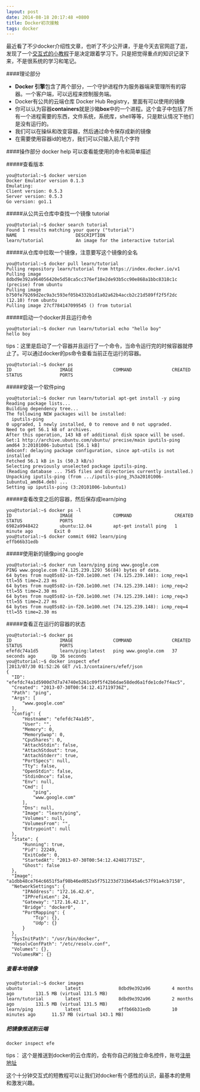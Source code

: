 ```yaml
---
layout: post
date: 2014-08-18 20:17:48 +0800
title: Docker初次接触
tags: docker
---
```


最近看了不少docker介绍性文章，也听了不少公开课，于是今天去官网逛了逛，发现了一个[交互式的小教程](https://www.docker.com/tryit/)于是决定跟着学习下。只是把觉得重点的知识记录下来，不是很系统的学习和笔记。

####理论部分
*  **Docker 引擎**包含了两个部分，一个守护进程作为服务器端来管理所有的容器。一个客户端，可以远程来控制服务端。
*  Docker有公共的云端仓库 Docker Hub Registry，里面有可以使用的镜像
*  你可以认为容器**containers**就是沙箱**box**中的一个进程。这个盒子中包括了所有一个进程需要的东西，文件系统，系统库，shell等等，只是默认情况下他们是没有运行的。
*  我们可以在操纵和改变容器，然后通过命令保存成新的镜像
*  在需要使用容器id的地方，我们可以只输入前几个字符


####操作部分
docker help 可以查看能使用的命令和简单描述

#####查看版本

    you@tutorial:~$ docker version
    Docker Emulator version 0.1.3
    Emulating:
    Client version: 0.5.3
    Server version: 0.5.3
    Go version: go1.1

#####从公共云仓库中查找一个镜像 tutorial

    you@tutorial:~$ docker search tutorial
    Found 1 results matching your query ("tutorial")
    NAME                      DESCRIPTION
    learn/tutorial            An image for the interactive tutorial

#####从仓库中拉取一个镜像，注意要写这个镜像的全名

    you@tutorial:~$ docker pull learn/tutorial
    Pulling repository learn/tutorial from https://index.docker.io/v1
    Pulling image 8dbd9e392a964056420e5d58ca5cc376ef18e2de93b5cc90e868a1bbc8318c1c (precise) from ubuntu
    Pulling image b750fe79269d2ec9a3c593ef05b4332b1d1a02a62b4accb2c21d589ff2f5f2dc (12.10) from ubuntu
    Pulling image 27cf784147099545 () from tutorial

#####启动一个docker并且运行命令

    you@tutorial:~$ docker run learn/tutorial echo "hello boy"
    hello boy

tips：这里是启动了一个容器并且运行了一个命令，当命令运行完的时候容器就停止了。可以通过docker的ps命令查看当前正在运行的容器。

    you@tutorial:~$ docker ps
    ID                  IMAGE               COMMAND               CREATED             STATUS              PORTS

#####安装一个软件ping

    you@tutorial:~$ docker run learn/tutorial apt-get install -y ping
    Reading package lists...
    Building dependency tree...
    The following NEW packages will be installed:
      iputils-ping
    0 upgraded, 1 newly installed, 0 to remove and 0 not upgraded.
    Need to get 56.1 kB of archives.
    After this operation, 143 kB of additional disk space will be used.
    Get:1 http://archive.ubuntu.com/ubuntu/ precise/main iputils-ping amd64 3:20101006-1ubuntu1 [56.1 kB]
    debconf: delaying package configuration, since apt-utils is not installed
    Fetched 56.1 kB in 1s (50.3 kB/s)
    Selecting previously unselected package iputils-ping.
    (Reading database ... 7545 files and directories currently installed.)
    Unpacking iputils-ping (from .../iputils-ping_3%3a20101006-1ubuntu1_amd64.deb) ...
    Setting up iputils-ping (3:20101006-1ubuntu1)

#####查看改变之后的容器，然后保存成learn/ping

    you@tutorial:~$ docker ps -l
    ID                  IMAGE               COMMAND                CREATED             STATUS              PORTS
    6982a9948422        ubuntu:12.04        apt-get install ping   1 minute ago        Exit 0
    you@tutorial:~$ docker commit 6982 learn/ping
    effb66b31edb

#####使用新的镜像ping  google

    you@tutorial:~$ docker run learn/ping ping www.google.com
    PING www.google.com (74.125.239.129) 56(84) bytes of data.
    64 bytes from nuq05s02-in-f20.1e100.net (74.125.239.148): icmp_req=1 ttl=55 time=2.23 ms
    64 bytes from nuq05s02-in-f20.1e100.net (74.125.239.148): icmp_req=2 ttl=55 time=2.30 ms
    64 bytes from nuq05s02-in-f20.1e100.net (74.125.239.148): icmp_req=3 ttl=55 time=2.27 ms
    64 bytes from nuq05s02-in-f20.1e100.net (74.125.239.148): icmp_req=4 ttl=55 time=2.30 ms

#####查看正在运行的容器的状态

    you@tutorial:~$ docker ps
    ID                  IMAGE               COMMAND               CREATED             STATUS              PORTS
    efefdc74a1d5        learn/ping:latest   ping www.google.com   37 seconds ago      Up 36 seconds
    you@tutorial:~$ docker inspect efef
    [2013/07/30 01:52:26 GET /v1.3/containers/efef/json
    {
      "ID": "efefdc74a1d5900d7d7a74740e5261c09f5f42b6dae58ded6a1fde1cde7f4ac5",
      "Created": "2013-07-30T00:54:12.417119736Z",
      "Path": "ping",
      "Args": [
          "www.google.com"
      ],
      "Config": {
          "Hostname": "efefdc74a1d5",
          "User": "",
          "Memory": 0,
          "MemorySwap": 0,
          "CpuShares": 0,
          "AttachStdin": false,
          "AttachStdout": true,
          "AttachStderr": true,
          "PortSpecs": null,
          "Tty": false,
          "OpenStdin": false,
          "StdinOnce": false,
          "Env": null,
          "Cmd": [
              "ping",
              "www.google.com"
          ],
          "Dns": null,
          "Image": "learn/ping",
          "Volumes": null,
          "VolumesFrom": "",
          "Entrypoint": null
      },
      "State": {
          "Running": true,
          "Pid": 22249,
          "ExitCode": 0,
          "StartedAt": "2013-07-30T00:54:12.424817715Z",
          "Ghost": false
      },
      "Image": "a1dbb48ce764c6651f5af98b46ed052a5f751233d731b645a6c57f91a4cb7158",
      "NetworkSettings": {
          "IPAddress": "172.16.42.6",
          "IPPrefixLen": 24,
          "Gateway": "172.16.42.1",
          "Bridge": "docker0",
          "PortMapping": {
              "Tcp": {},
              "Udp": {}
          }
      },
      "SysInitPath": "/usr/bin/docker",
      "ResolvConfPath": "/etc/resolv.conf",
      "Volumes": {},
      "VolumesRW": {}

##### 查看本地镜像

    you@tutorial:~$ docker images
    ubuntu                latest              8dbd9e392a96        4 months ago        131.5 MB (virtual 131.5 MB)
    learn/tutorial        latest              8dbd9e392a96        2 months ago        131.5 MB (virtual 131.5 MB)
    learn/ping            latest              effb66b31edb        10 minutes ago      11.57 MB (virtual 143.1 MB)

##### 把镜像推送到云端

    docker inspect efe

tips： 这个是推送到docker的云仓库的，会有你自己的独立命名控件，账号[注册地址](https://hub.docker.com/)


这个十分钟交互式的短教程可以让我们对docker有个感性的认识，最基本的使用和激发兴趣。
